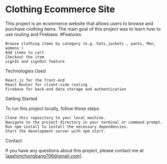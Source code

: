 <h1>Clothing Ecommerce Site</h1>

This project is an ecommerce website that allows users to browse and purchase clothing items. The main goal of this project was to learn how to use routing and Firebase.
#Features

    Browse clothing items by category (e.g. hats,jackets , pants, Men, womens )
    Add items to cart
    Checkout the item
    signIn and signOut feature

Technologies Used

    React.js for the front-end
    React Router for client-side routing
    Firebase for back-end data storage and authentication

Getting Started

To run this project locally, follow these steps:

    Clone this repository to your local machine.
    Navigate to the project directory in your terminal or command prompt.
    Run npm install to install the necessary dependencies.
    Start the development server with npm start.
Contact

If you have any questions about this project, please contact me at [aashimchongbang706@gmail.com].
